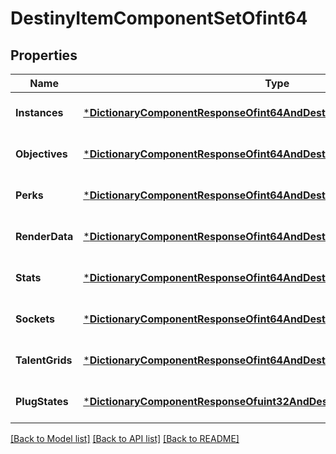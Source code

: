 # DestinyItemComponentSetOfint64

## Properties
Name | Type | Description | Notes
------------ | ------------- | ------------- | -------------
**Instances** | [***DictionaryComponentResponseOfint64AndDestinyItemInstanceComponent**](DictionaryComponentResponseOfint64AndDestinyItemInstanceComponent.md) |  | [optional] [default to null]
**Objectives** | [***DictionaryComponentResponseOfint64AndDestinyItemObjectivesComponent**](DictionaryComponentResponseOfint64AndDestinyItemObjectivesComponent.md) |  | [optional] [default to null]
**Perks** | [***DictionaryComponentResponseOfint64AndDestinyItemPerksComponent**](DictionaryComponentResponseOfint64AndDestinyItemPerksComponent.md) |  | [optional] [default to null]
**RenderData** | [***DictionaryComponentResponseOfint64AndDestinyItemRenderComponent**](DictionaryComponentResponseOfint64AndDestinyItemRenderComponent.md) |  | [optional] [default to null]
**Stats** | [***DictionaryComponentResponseOfint64AndDestinyItemStatsComponent**](DictionaryComponentResponseOfint64AndDestinyItemStatsComponent.md) |  | [optional] [default to null]
**Sockets** | [***DictionaryComponentResponseOfint64AndDestinyItemSocketsComponent**](DictionaryComponentResponseOfint64AndDestinyItemSocketsComponent.md) |  | [optional] [default to null]
**TalentGrids** | [***DictionaryComponentResponseOfint64AndDestinyItemTalentGridComponent**](DictionaryComponentResponseOfint64AndDestinyItemTalentGridComponent.md) |  | [optional] [default to null]
**PlugStates** | [***DictionaryComponentResponseOfuint32AndDestinyItemPlugComponent**](DictionaryComponentResponseOfuint32AndDestinyItemPlugComponent.md) |  | [optional] [default to null]

[[Back to Model list]](../README.md#documentation-for-models) [[Back to API list]](../README.md#documentation-for-api-endpoints) [[Back to README]](../README.md)



